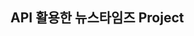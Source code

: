 ## API 활용한 뉴스타임즈 Project

<!-- // 에러 구문 try catch
try {
  // 1.소스코드를 쓴다.
  // 2.이 안에서 에러가 발생하면
} catch {
  // 3.catch가 에러를 잡아준다.
  // 4.throw : 에러를 강제로 발생시킨다.
} -->
